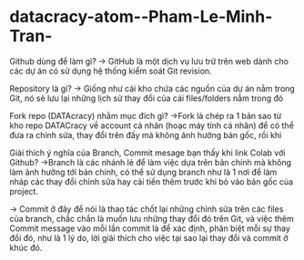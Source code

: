 # datacracy-atom--Pham-Le-Minh-Tran-
Github dùng để làm gì?
 -> GitHub là một dịch vụ lưu trữ trên web dành cho các dự án có sử dụng hệ thống kiểm soát Git revision.

Repository là gì?
 -> Giống như cái kho chứa các nguồn của dự án nằm trong Git, nó sẽ lưu lại những lịch sử thay đổi của cái files/folders nằm trong đó

Fork repo (DATAcracy) nhằm mục đích gì?
->Fork là chép ra 1 bản sao từ kho repo DATACracy về account cá nhân (hoạc máy tính cá nhân) để có thể đưa ra chỉnh sửa, thay đổi trên đấy mà không ảnh hưởng bản gốc, rồi khi   

Giải thích ý nghĩa của Branch, Commit mesage bạn thấy khi link Colab với Github?
->Branch là các nhánh lẻ để làm việc dựa trên bản chính mà không làm ảnh hưởng tới bản chính, có thể sử dụng branch như là 1 nơi để làm nháp các thay đổi chỉnh sửa hay cải tiến thêm trước khi bỏ vảo bản gốc của project.

 -> Commit ở đây để nói là thao tác chốt lại những chỉnh sửa trên các files của branch, chắc chắn là muốn lưu những thay đổi đó trên Git, và việc thêm Commit message vào mỗi lần commit là để xác định, phân biệt mỗi sự thay đổi đó, như là 1 lý do, lời giải thích cho việc tại sao lại thay đổi và commit ở khúc đó.
